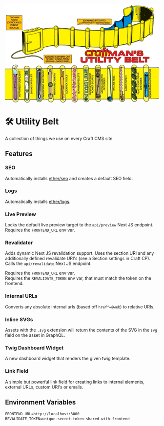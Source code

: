 ![](./resources/high-q-utility-belt-banner-FINAL_FINAL_FINAL-2.png)

# 🛠 Utility Belt
A collection of things we use on every Craft CMS site

## Features

### SEO

Automatically installs [ether/seo](https://github.com/ether/seo) and creates a default SEO field.

### Logs

Automatically installs [ether/logs](https://github.com/ether/logs).

### Live Preview

Locks the default live preview target to the `api/preview` Next JS endpoint. 
Requires the `FRONTEND_URL` env var.

### Revalidator

Adds dynamic Next JS revalidation support. Uses the section URI and any
additionally defined revalidate URI's (see a Section settings in Craft CP).  
Calls the `api/revalidate` Next JS endpoint.

Requires the `FRONTEND_URL` env var.  
Requires the `REVALIDATE_TOKEN` env var, that must match the token on the frontend.

### Internal URLs

Converts any absolute internal urls (based off `href^=@web`) to relative URIs.

### Inline SVGs

Assets with the `.svg` extension will return the contents of the SVG in the `svg` field on the asset in GraphQL.

### Twig Dashboard Widget

A new dashboard widget that renders the given twig template.

### Link Field
A simple but powerful link field for creating links to internal elements, external URLs, custom URI's or emails.

## Environment Variables

```dotenv
FRONTEND_URL=http://localhost:3000
REVALIDATE_TOKEN=unique-secret-token-shared-with-frontend
```
